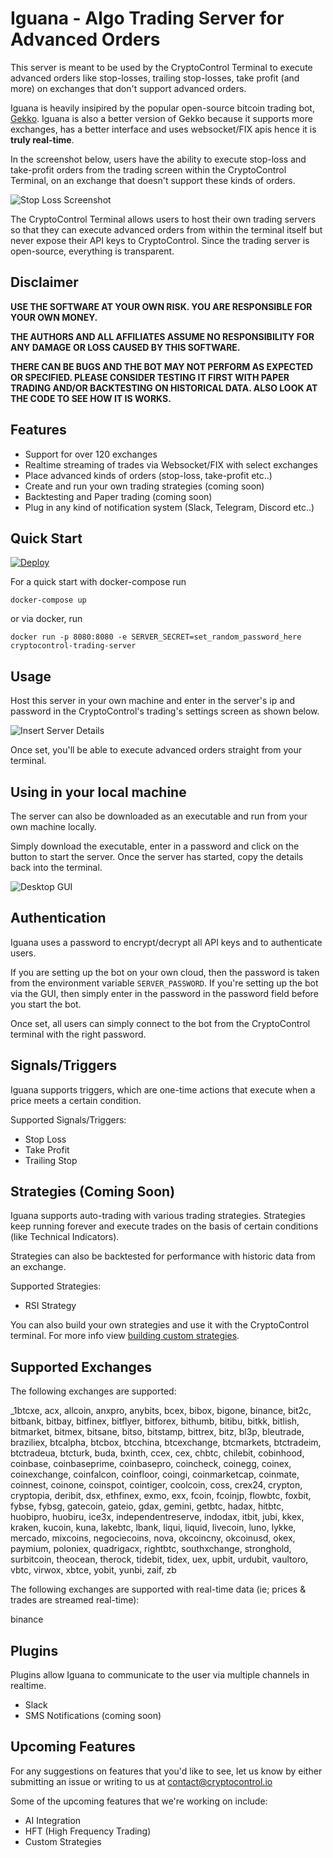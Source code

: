 Iguana - Algo Trading Server for Advanced Orders
================================================

This server is meant to be used by the CryptoControl Terminal to execute advanced orders like stop-losses, trailing stop-losses, take profit (and more) on exchanges that don't support advanced orders.

Iguana is heavily insipired by the popular open-source bitcoin trading bot, [Gekko](https://github.com/askmike/gekko). Iguana is also a
better version of Gekko because it supports more exchanges, has a better interface and uses websocket/FIX apis hence it is **truly real-time**.

In the screenshot below, users have the ability to execute stop-loss and take-profit orders from the trading screen within the CryptoControl Terminal, on an exchange that doesn't support these kinds of orders.

![Stop Loss Screenshot](./screenshots/stoploss3.png)

The CryptoControl Terminal allows users to host their own trading servers so that they can execute advanced orders from within the terminal itself but never expose their API keys to CryptoControl. Since the trading server is open-source, everything is transparent.


## Disclaimer
**USE THE SOFTWARE AT YOUR OWN RISK. YOU ARE RESPONSIBLE FOR YOUR OWN MONEY.**

**THE AUTHORS AND ALL AFFILIATES ASSUME NO RESPONSIBILITY FOR ANY DAMAGE OR LOSS CAUSED BY THIS SOFTWARE.**

**THERE CAN BE BUGS AND THE BOT MAY NOT PERFORM AS EXPECTED OR SPECIFIED. PLEASE CONSIDER TESTING IT FIRST WITH PAPER TRADING AND/OR BACKTESTING ON HISTORICAL DATA. ALSO LOOK AT THE CODE TO SEE HOW IT IS WORKS.**


## Features
- Support for over 120 exchanges
- Realtime streaming of trades via Websocket/FIX with select exchanges
- Place advanced kinds of orders (stop-loss, take-profit etc..)
- Create and run your own trading strategies (coming soon)
- Backtesting and Paper trading (coming soon)
- Plug in any kind of notification system (Slack, Telegram, Discord etc..)


## Quick Start
[![Deploy](https://www.herokucdn.com/deploy/button.svg)](https://heroku.com/deploy?template=https://github.com/cryptocontrol/algo-trading-server
)

For a quick start with docker-compose run
```
docker-compose up
```
or via docker, run
```
docker run -p 8080:8080 -e SERVER_SECRET=set_random_password_here cryptocontrol-trading-server
```


## Usage
Host this server in your own machine and enter in the server's ip and password in the CryptoControl's trading's settings screen as shown below.

![Insert Server Details](./screenshots/setup2.png)

Once set, you'll be able to execute advanced orders straight from your terminal.


## Using in your local machine
The server can also be downloaded as an executable and run from your own machine locally.

Simply download the executable, enter in a password and click on the button to start the server. Once the server has started, copy the details back into the terminal.

![Desktop GUI](./screenshots/gui3.png)

<!-- ## How advanced orders work
To execute advanced orders, a server needs to be running 24x7 monitoring the price feeds of various exchanges and executing trades automatically when certain conditions are met.

Some exchanges have a real-time api (websocket or FIX) for trades which allow  -->

## Authentication
Iguana uses a password to encrypt/decrypt all API keys and to authenticate users.

If you are setting up the bot on your own cloud, then the password is taken from the environment variable `SERVER_PASSWORD`. If you're setting up the bot via the GUI, then simply enter in the password in the password field before you start the bot.

Once set, all users can simply connect to the bot from the CryptoControl terminal with the right password.


## Signals/Triggers
Iguana supports triggers, which are one-time actions that execute when a price meets a certain condition.

Supported Signals/Triggers:
- Stop Loss
- Take Profit
- Trailing Stop

## Strategies (Coming Soon)
Iguana supports auto-trading with various trading strategies. Strategies keep running forever and execute trades on the basis of certain conditions (like Technical Indicators).

Strategies can also be backtested for performance with historic data from an exchange.

Supported Strategies:
- RSI Strategy

You can also build your own strategies and use it with the CryptoControl terminal. For more info view [building custom strategies](./docs/CUSTOM_STRATEGIES.md).

## Supported Exchanges
The following exchanges are supported:

_1btcxe, acx, allcoin, anxpro, anybits, bcex, bibox, bigone, binance, bit2c, bitbank, bitbay, bitfinex, bitflyer, bitforex, bithumb, bitibu, bitkk, bitlish, bitmarket, bitmex, bitsane, bitso, bitstamp, bittrex, bitz, bl3p, bleutrade, braziliex, btcalpha, btcbox, btcchina, btcexchange, btcmarkets, btctradeim, btctradeua, btcturk, buda, bxinth, ccex, cex, chbtc, chilebit, cobinhood, coinbase, coinbaseprime, coinbasepro, coincheck, coinegg, coinex, coinexchange, coinfalcon, coinfloor, coingi, coinmarketcap, coinmate, coinnest, coinone, coinspot, cointiger, coolcoin, coss, crex24, crypton, cryptopia, deribit, dsx, ethfinex, exmo, exx, fcoin, fcoinjp, flowbtc, foxbit, fybse, fybsg, gatecoin, gateio, gdax, gemini, getbtc, hadax, hitbtc, huobipro, huobiru, ice3x, independentreserve, indodax, itbit, jubi, kkex, kraken, kucoin, kuna, lakebtc, lbank, liqui, liquid, livecoin, luno, lykke, mercado, mixcoins, negociecoins, nova, okcoincny, okcoinusd, okex, paymium, poloniex, quadrigacx, rightbtc, southxchange, stronghold, surbitcoin, theocean, therock, tidebit, tidex, uex, upbit, urdubit, vaultoro, vbtc, virwox, xbtce, yobit, yunbi, zaif, zb

The following exchanges are supported with real-time data (ie; prices & trades are streamed real-time):

binance

## Plugins
Plugins allow Iguana to communicate to the user via multiple channels in realtime.
- Slack
- SMS Notifications (coming soon)
<!-- - blah (coming ) -->

## Upcoming Features
For any suggestions on features that you'd like to see, let us know by either submitting an issue or writing to us at contact@cryptocontrol.io

Some of the upcoming features that we're working on include:

- AI Integration
- HFT (High Frequency Trading)
- Custom Strategies
